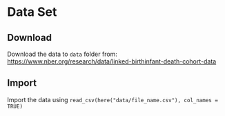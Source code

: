 # Data Set

## Download

Download the data to `data` folder from: https://www.nber.org/research/data/linked-birthinfant-death-cohort-data

## Import

Import the data using `read_csv(here("data/file_name.csv"), col_names = TRUE)`
